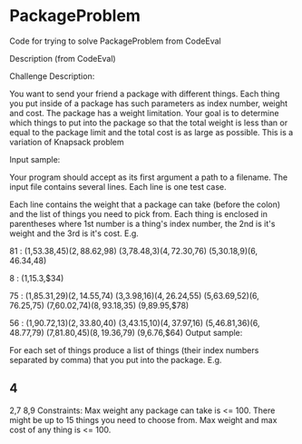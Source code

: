 PackageProblem
==============

Code for trying to solve PackageProblem from CodeEval

Description (from CodeEval)

Challenge Description:

You want to send your friend a package with different things. 
Each thing you put inside of a package has such parameters as index number, weight and cost. 
The package has a weight limitation. 
Your goal is to determine which things to put into the package so that the total weight is less than or equal to the package limit and the total cost is as large as possible. 
This is a variation of Knapsack problem

Input sample:

Your program should accept as its first argument a path to a filename. The input file contains several lines. Each line is one test case. 

Each line contains the weight that a package can take (before the colon) and the list of things you need to pick from. Each thing is enclosed in parentheses where 1st number is a thing's index number, the 2nd is it's weight and the 3rd is it's cost. E.g.

81 : (1,53.38,$45) (2,88.62,$98) (3,78.48,$3) (4,72.30,$76) (5,30.18,$9) (6,46.34,$48)

8 : (1,15.3,$34)

75 : (1,85.31,$29) (2,14.55,$74) (3,3.98,$16) (4,26.24,$55) (5,63.69,$52) (6,76.25,$75) (7,60.02,$74) (8,93.18,$35) (9,89.95,$78)

56 : (1,90.72,$13) (2,33.80,$40) (3,43.15,$10) (4,37.97,$16) (5,46.81,$36) (6,48.77,$79) (7,81.80,$45) (8,19.36,$79) (9,6.76,$64)
Output sample:

For each set of things produce a list of things (their index numbers separated by comma) that you put into the package. E.g.

4
-
2,7
8,9
Constraints: 
Max weight any package can take is <= 100. 
There might be up to 15 things you need to choose from. 
Max weight and max cost of any thing is <= 100.
